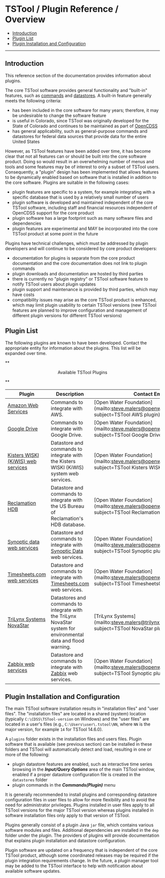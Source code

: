 # TSTool / Plugin Reference / Overview #

*   [Introduction](#introduction)
*   [Plugin List](#plugin-list)
*   [Plugin Installation and Configuration](#plugin-installation-and-configuration)

-----

## Introduction ##

This reference section of the documentation provides information about plugins.

The core TSTool software provides general functionality and "built-in" features,
such as [commands](../command-ref/overview.md) and [datastores](../datastore-ref/overview.md).
A built-in feature generally meets the following criteria:

*   has been included in the core software for many years; therefore,
    it may be undesirable to change the software feature
*   is useful in Colorado, since TSTool was originally developed for the State of Colorado
    and continues to be maintained as part of [OpenCDSS](https://opencdss.state.co.us)
*   has general applicability, such as general-purpose commands and datastores for federal data sources
    that provide data for the entire United States

However, as TSTool features have been added over time, it has become clear that not all features can or should be
built into the core software product.
Doing so would result in an overwhelming number of menus and tools and some features may be
of interest to only a subset of TSTool users.
Consequently, a "plugin" design has been implemented that allows features to be dynamically enabled based on
software that is installed in addition to the core software.
Plugins are suitable in the following cases:

*   plugin features are specific to a system,
    for example integrating with a specific database that is used by a relatively small number of users
*   plugin software is developed and maintained independent of the core TSTool software,
    including staff and financial resources independent of OpenCDSS support for the core product
*   plugin software has a large footprint such as many software files and dependencies
*   plugin features are experimental and MAY be incorporated into the core TSTool product at some point in the future

Plugins have technical challenges, which must be addressed by plugin developers
and will continue to be considered by core product developers:

*   documentation for plugins is separate from the core product documentation
    and the core documentation does not link to plugin commands
*   plugin downloads and documentation are hosted by third parties
*   there is currently no "plugin registry" or TSTool software feature to notify TSTool users about plugin updates
*   plugin support and maintenance is provided by third parties, which may have costs
*   compatibility issues may arise as the core TSTool product is enhanced,
    which may limit plugin usability to certain TSTool versions
    (new TSTool features are planned to improve configuration and management of different plugin versions
    for different TSTool versions)

## Plugin List ##

The following plugins are known to have been developed.
Contact the appropriate entity for information about the plugins.
This list will be expanded over time.

**<p style="text-align: center;">
Available TSTool Plugins
</p>**

| **Plugin** | **Description** | **Contact Email** |
|--|--|--|
| [Amazon Web Services](https://software.openwaterfoundation.org/tstool-aws-plugin/) | Commands to integrate with AWS. | [Open Water Foundation](mailto:steve.malers@openwaterfoundation.org?subject=TSTool AWS plugin) |
| [Google Drive](https://software.openwaterfoundation.org/tstool-googledrive-plugin/) | Commands to integrate with Google Drive. | [Open Water Foundation](mailto:steve.malers@openwaterfoundation.org?subject=TSTool Google Drive plugin) |
| [Kisters WISKI (KiWIS) web services](https://software.openwaterfoundation.org/tstool-kiwis-plugin/) | Datastore and commands to integrate with the Kisters WISKI (KiWIS) system web services. | [Open Water Foundation](mailto:steve.malers@openwaterfoundation.org?subject=TSTool Kisters WISKI plugin) |
| [Reclamation HDB](https://software.openwaterfoundation.org/tstool-reclamationhdb-plugin/) | Datastore and commands to integrate with the US Bureau of Reclamation's HDB database. | [Open Water Foundation](mailto:steve.malers@openwaterfoundation.org?subject=TSTool Reclamation HDB plugin) |
| [Synoptic data web services](https://software.openwaterfoundation.org/tstool-synoptic-plugin/) | Datastore and commands to integrate with [Synoptic Data](https://synopticdata.com/) web services. | [Open Water Foundation](mailto:steve.malers@openwaterfoundation.org?subject=TSTool Synoptic plugin) |
| [Timesheets.com web services](https://software.openwaterfoundation.org/tstool-timesheetscom-plugin/) | Datastore and commands to integrate with [Timesheets.com](https://timesheets.com/) web services. | [Open Water Foundation](mailto:steve.malers@openwaterfoundation.org?subject=TSTool TimesheetsCom plugin) |
| [TriLynx Systems NovaStar](https://software.trilynx.systems/) | Datastores and commands to integrate with the TriLynx NovaStar system for environmental data and flood warning. | [TriLynx Systems](mailto:steve.malers@trilynx.systems?subject=TSTool NovaStar plugin) |
| [Zabbix web services](https://software.openwaterfoundation.org/tstool-zabbix-plugin/) | Datastore and commands to integrate with [Zabbix](https://www.zabbix.com/) web services. | [Open Water Foundation](mailto:steve.malers@openwaterfoundation.org?subject=TSTool Synoptic plugin) |

## Plugin Installation and Configuration ##

The main TSTool software installation results in "installation files" and "user files".
The "installation files" are located in a shared (system) location (typically `C:\CDSS\TSTool-version` on Windows) and the "user files"
are located in a user's files (e.g., `C:\Users\user\.tstool\NN`, where `NN` is the major version, for example `14` for TSTool 14.6.0).

A `plugins` folder exists in the installation files and users files.
Plugin software that is available (see previous section) can be installed in these folders and TSTool will automatically detect and load,
resulting in one or more of the following:

*   plugin datastore features are enabled,
    such as interactive time series browsing in the ***Input/Query Options*** area of the main TSTool window,
    enabled if a proper datastore configuration file is created in the `datastores` folder
*   plugin commands in the ***Commands(Plugin)*** menu

It is generally recommended to install plugins and corresponding datastore configuration files
in user files to allow for more flexibility and to avoid the need for administrator privileges.
Plugins installed in user files apply to all TSTool versions for the major TSTool version
whereas plugins installed in software installation files only apply to that version of TSTool.

Plugins generally consist of a plugin Java `jar` file, which contains various software modules and files.
Additional dependencies are installed in the `dep` folder under the plugin.
The providers of plugins will provide documentation that explains plugin installation and datastore configuration.

Plugin software are updated on a frequency that is independent of the core TSTool product,
although some coordinated releases may be required if the plugin integration requirements change.
In the future, a plugin manager tool may be added to the TSTool interface
to help with notification about available software updates.
